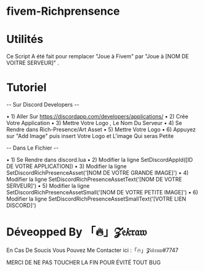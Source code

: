# fivem-Richprensence

# Utilités

Ce Script A été fait pour remplacer "Joue à Fivem" par "Joue à [NOM DE VOITRE SERVEUR]" .

# Tutoriel

-- Sur Discord Developers --

• 1) Aller Sur https://discordapp.com/developers/applications/
• 2) Crée Votre Application
• 3) Mettre Votre Logo , Le Nom Du Serveur
• 4) Se Rendre dans Rich-Presence/Art Asset
• 5) Mettre Votre Logo
• 6) Appuyez sur "Add Image" puis insert Votre Logo et L'image Qui seras Petite

-- Dans Le Fichier --

• 1) Se Rendre dans discord.lua
• 2) Modifier la ligne SetDiscordAppId([ID DE VOTRE APPLICATION])
• 3) Modifier la ligne SetDiscordRichPresenceAsset('[NOM DE VOTRE GRANDE IMAGE]')
• 4) Modifier la ligne SetDiscordRichPresenceAssetText('[NOM DE VOTRE SERVEUR]')
• 5) Modifier la ligne SetDiscordRichPresenceAssetSmall('[NOM DE VOTRE PETITE IMAGE]')
• 6) Modifier la ligne SetDiscordRichPresenceAssetSmallText('[VOTRE LIEN DISCORD]')

# Déveopped By 「🔥」𝓩𝔢𝑘𝔯𝔞𝔴

En Cas De Soucis Vous Pouvez Me Contacter ici :「🔥」𝓩𝔢𝑘𝔯𝔞𝔴#7747

MERCI DE NE PAS TOUCHER LA FIN POUR ÉVITÉ TOUT BUG
